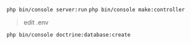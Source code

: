 
```php bin/console server:run```
```php bin/console make:controller```
> edit .env

```php bin/console doctrine:database:create```
